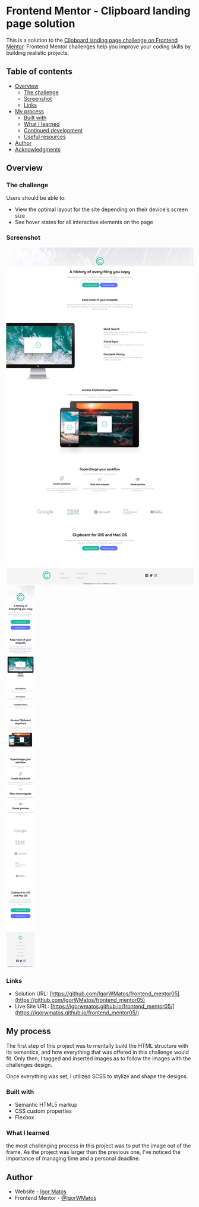 # Frontend Mentor - Clipboard landing page solution

This is a solution to the [Clipboard landing page challenge on Frontend Mentor](https://www.frontendmentor.io/challenges/clipboard-landing-page-5cc9bccd6c4c91111378ecb9). Frontend Mentor challenges help you improve your coding skills by building realistic projects. 

## Table of contents

- [Overview](#overview)
  - [The challenge](#the-challenge)
  - [Screenshot](#screenshot)
  - [Links](#links)
- [My process](#my-process)
  - [Built with](#built-with)
  - [What I learned](#what-i-learned)
  - [Continued development](#continued-development)
  - [Useful resources](#useful-resources)
- [Author](#author)
- [Acknowledgments](#acknowledgments)

## Overview

### The challenge

Users should be able to:

- View the optimal layout for the site depending on their device's screen size
- See hover states for all interactive elements on the page

### Screenshot

![Desktop](./images/screenshot_desktop.png)
![Mobile](./images/screenshot_mobile.png)

### Links

- Solution URL: [https://github.com/IgorWMatos/frontend_mentor05](https://github.com/IgorWMatos/frontend_mentor05)
- Live Site URL: [https://igorwmatos.github.io/frontend_mentor05/](https://igorwmatos.github.io/frontend_mentor05/)

## My process

The first step of this project was to mentally build the HTML structure with its semantics, and how everything that was offered in this challenge would fit. Only then, I tagged and inserted images as to follow the images with the challenges design.

Once everything was set, I utilized SCSS to stylize and shape the designs.

### Built with

- Semantic HTML5 markup
- CSS custom properties
- Flexbox

### What I learned

the most challenging process in this project was to put the image out of the frame. As the project was larger than the previous one, I've noticed the importance of managing time and a personal deadline.


## Author

- Website - [Igor Matos](https://github.com/IgorWMatos)
- Frontend Mentor - [@IgorWMatos](https://www.frontendmentor.io/profile/IgorWMatos)